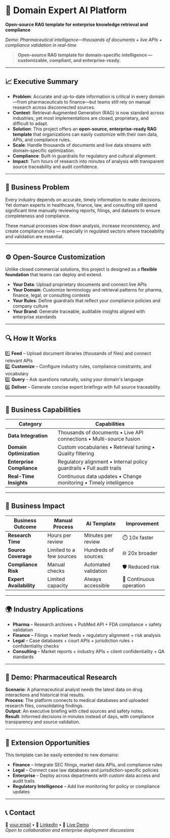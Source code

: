 # 🧠 Domain Expert AI Platform  
**Open-source RAG template for enterprise knowledge retrieval and compliance**

*Demo: Pharmaceutical intelligence—thousands of documents + live APIs + compliance validation in real-time*

> **Open-source RAG template for domain-specific intelligence — customizable, compliant, and enterprise-ready.**

---

## 📈 Executive Summary  
- **Problem**: Accurate and up-to-date information is critical in every domain—from pharmaceuticals to finance—but teams still rely on manual research across disconnected sources.  
- **Context**: Retrieval-Augmented Generation (RAG) is now standard across industries, yet most implementations are closed, proprietary, and difficult to adapt.  
- **Solution**: This project offers an **open-source, enterprise-ready RAG template** that organizations can easily customize with their own data, APIs, and compliance rules.  
- **Scale**: Handle thousands of documents and live data streams with domain-specific optimization.  
- **Compliance**: Built-in guardrails for regulatory and cultural alignment.  
- **Impact**: Turn hours of research into minutes of analysis with transparent source traceability and audit confidence.

---

## 🏢 Business Problem  
Every industry depends on accurate, timely information to make decisions. Yet domain experts in healthcare, finance, law, and consulting still spend significant time manually reviewing reports, filings, and datasets to ensure completeness and compliance.  

These manual processes slow down analysis, increase inconsistency, and create compliance risks — especially in regulated sectors where traceability and validation are essential.

---

## ⚙️ Open-Source Customization  
Unlike closed commercial solutions, this project is designed as a **flexible foundation** that teams can deploy and extend.  

- **Your Data**: Upload proprietary documents and connect live APIs  
- **Your Domain**: Customize terminology and retrieval patterns for pharma, finance, legal, or consulting contexts  
- **Your Rules**: Define guardrails that reflect your compliance policies and company culture  
- **Your Brand**: Generate traceable, auditable insights aligned with enterprise standards  

---

## 🔍 How It Works  
1️⃣ **Feed** – Upload document libraries (thousands of files) and connect relevant APIs  
2️⃣ **Customize** – Configure industry rules, compliance constraints, and vocabulary  
3️⃣ **Query** – Ask questions naturally, using your domain's language  
4️⃣ **Deliver** – Generate concise expert briefings with full source traceability  

---

## 🧩 Business Capabilities  
| Category | Capabilities |
|-----------|--------------|
| **Data Integration** | Thousands of documents • Live API connections • Multi-source fusion |
| **Domain Optimization** | Custom vocabularies • Retrieval tuning • Quality filtering |
| **Enterprise Compliance** | Regulatory alignment • Internal policy guardrails • Full audit trails |
| **Real-Time Insights** | Continuous data updates • Change monitoring • Timely intelligence |

---

## 🚀 Business Impact  
| Business Outcome | Manual Process | AI Template | Improvement |
|-------------------|----------------|-------------|-------------|
| **Research Time** | Hours per review | Minutes per review | ⏱️ 10x faster |
| **Source Coverage** | Limited to a few sources | Hundreds of sources | 🌐 20x broader |
| **Compliance Risk** | Manual checks | Automated validation | 🛡️ Reduced risk |
| **Expert Availability** | Limited capacity | Always accessible | 🔄 Continuous operation |

---

## 🌍 Industry Applications  
- **Pharma** – Research archives + PubMed API + FDA compliance + safety validation  
- **Finance** – Filings + market feeds + regulatory alignment + risk analysis  
- **Legal** – Case databases + court APIs + jurisdiction rules + confidentiality checks  
- **Consulting** – Market reports + industry APIs + client confidentiality + QA standards  

---

## 💊 Demo: Pharmaceutical Research  
**Scenario**: A pharmaceutical analyst needs the latest data on drug interactions and historical trial results.  
**Process**: The platform connects to medical databases and uploaded research files, consolidating findings.  
**Output**: An executive briefing with cited sources and safety notes.  
**Result**: Informed decisions in minutes instead of days, with compliance transparency and source validation.

---

## 🧭 Extension Opportunities  
This template can be easily extended to new domains:  
- **Finance** – Integrate SEC filings, market data APIs, and compliance rules  
- **Legal** – Connect case law databases and jurisdiction-specific policies  
- **Enterprise** – Deploy across departments with custom data access and audit trails  
- **Regulatory Intelligence** – Add live monitoring for policy or compliance updates
  
---

## 📞 Contact
📧 [your.email](mailto:your.email) • 💼 [LinkedIn](your-linkedin) • 🔗 [Live Demo](demo-link)  
*Open to collaboration and enterprise deployment discussions*



